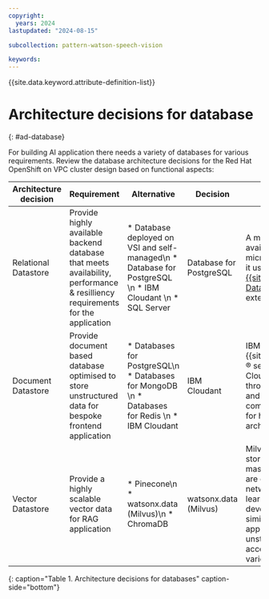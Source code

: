 ```yaml
---
copyright:
  years: 2024
lastupdated: "2024-08-15"

subcollection: pattern-watson-speech-vision

keywords:
---
```

{{site.data.keyword.attribute-definition-list}}

# Architecture decisions for database
{: #ad-database}

For building AI application there needs a variety of databases for various requirements. Review the database architecture decisions for the Red Hat OpenShift on VPC cluster design  based on functional aspects:


| Architecture decision                     | Requirement                                                                     | Alternative                                                                                                                                                | Decision                                                                   | Rationale                                                                                                                                                                                                                                                                                                                                                                                     |
| ----------------------------------------- | ------------------------------------------------------------------------------- | ---------------------------------------------------------------------------------------------------------------------------------------------------------- | -------------------------------------------------------------------------- | --------------------------------------------------------------------------------------------------------------------------------------------------------------------------------------------------------------------------------------------------------------------------------------------------------------------------------------------------------------------------------------------- |
| Relational Datastore |Provide highly available backend database that meets availability, performance & resilliency requirements for the application|* Database deployed on VSI and self-managed\n * Database for PostgreSQL \n * IBM Cloudant \n * SQL Server|Database for PostgreSQL|A managed database that is highly available to store records across microservices. For this application, it uses [{{site.data.keyword.Bluemix_notm}} Databases for PostgreSQL](https://cloud.ibm.com/docs/databases-for-postgresql?topic=databases-for-postgresql-getting-started&interface=ui){: external} \n|
|Document Datastore|Provide document based database optimised to store unstructured data for bespoke frontend application|* Databases for PostgreSQL\n * Databases for MongoDB \n * Databases for Redis \n * IBM Cloudant| IBM Cloudant | IBM® Cloudant® is available as an {{site.data.keyword.Bluemix_notm}}® service with a 99.99% SLA. Cloudant elastically scales throughput and storage, and its API and replication protocols are compatible with Apache CouchDB for hybrid or multicloud architectures.|
|Vector Datastore |Provide a highly scalable vector data for RAG application|* Pinecone\n * watsonx.data (Milvus)\n * ChromaDB| watsonx.data (Milvus) | Milvus is a vector database that stores, indexes, and manages massive embedding vectors that are developed by deep neural networks and other machine learning (ML) models. It is developed to empower embedding similarity search and AI applications. Milvus makes unstructured data search more accessible and consistent across various environments.|
 {: caption="Table 1. Architecture decisions for databases" caption-side="bottom"} 
